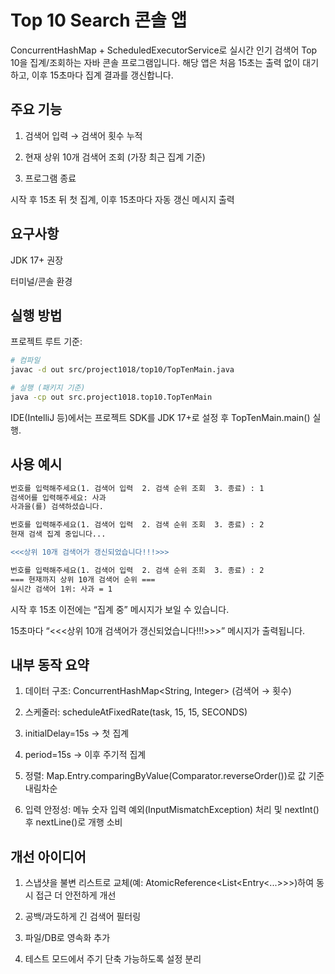 # Top 10 Search 콘솔 앱

ConcurrentHashMap + ScheduledExecutorService로 실시간 인기 검색어 Top 10을 집계/조회하는 자바 콘솔 프로그램입니다.
해당 앱은 처음 15초는 출력 없이 대기하고, 이후 15초마다 집계 결과를 갱신합니다.

## 주요 기능
  1. 검색어 입력 → 검색어 횟수 누적
  
  2. 현재 상위 10개 검색어 조회 (가장 최근 집계 기준)
  
  3. 프로그램 종료

시작 후 15초 뒤 첫 집계, 이후 15초마다 자동 갱신 메시지 출력

## 요구사항

JDK 17+ 권장

터미널/콘솔 환경

## 실행 방법

프로젝트 루트 기준:
```bash
# 컴파일
javac -d out src/project1018/top10/TopTenMain.java

# 실행 (패키지 기준)
java -cp out src.project1018.top10.TopTenMain
```

IDE(IntelliJ 등)에서는 프로젝트 SDK를 JDK 17+로 설정 후 TopTenMain.main() 실행.

## 사용 예시
```diff
번호를 입력해주세요(1. 검색어 입력  2. 검색 순위 조회  3. 종료) : 1
검색어를 입력해주세요: 사과
사과을(를) 검색하셨습니다.

번호를 입력해주세요(1. 검색어 입력  2. 검색 순위 조회  3. 종료) : 2
현재 검색 집계 중입니다...

<<<상위 10개 검색어가 갱신되었습니다!!!>>>

번호를 입력해주세요(1. 검색어 입력  2. 검색 순위 조회  3. 종료) : 2
=== 현재까지 상위 10개 검색어 순위 ===
실시간 검색어 1위: 사과 = 1
```

시작 후 15초 이전에는 “집계 중” 메시지가 보일 수 있습니다.

15초마다 “<<<상위 10개 검색어가 갱신되었습니다!!!>>>” 메시지가 출력됩니다.

## 내부 동작 요약
  1. 데이터 구조: ConcurrentHashMap<String, Integer> (검색어 → 횟수)
  
  2. 스케줄러: scheduleAtFixedRate(task, 15, 15, SECONDS)
  
  3. initialDelay=15s → 첫 집계
  
  4. period=15s → 이후 주기적 집계
  
  5. 정렬: Map.Entry.comparingByValue(Comparator.reverseOrder())로 값 기준 내림차순
  
  6. 입력 안정성: 메뉴 숫자 입력 예외(InputMismatchException) 처리 및 nextInt() 후 nextLine()로 개행 소비

## 개선 아이디어
  1. 스냅샷을 불변 리스트로 교체(예: AtomicReference<List<Entry<...>>>)하여 동시 접근 더 안전하게 개선

  2. 공백/과도하게 긴 검색어 필터링
  
  3. 파일/DB로 영속화 추가
  
  4. 테스트 모드에서 주기 단축 가능하도록 설정 분리
